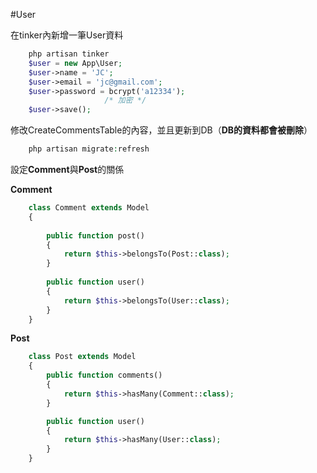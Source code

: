 #User

在tinker內新增一筆User資料

~~~php
    php artisan tinker
    $user = new App\User;
    $user->name = 'JC';
    $user->email = 'jc@gmail.com';
    $user->password = bcrypt('a12334');
                     /* 加密 */
    $user->save();
~~~

修改CreateCommentsTable的內容，並且更新到DB（**DB的資料都會被刪除**）

~~~php
    php artisan migrate:refresh
~~~

設定**Comment**與**Post**的關係


**Comment**

~~~php
    class Comment extends Model
    {
        
    	public function post()
    	{
    		return $this->belongsTo(Post::class);
    	}
    
    	public function user()
    	{
    		return $this->belongsTo(User::class);
    	}
    }
~~~


**Post**

~~~php
    class Post extends Model
	{
		public function comments()
		{
			return $this->hasMany(Comment::class);
		}

		public function user()
		{
			return $this->hasMany(User::class);
		}
	}
~~~
